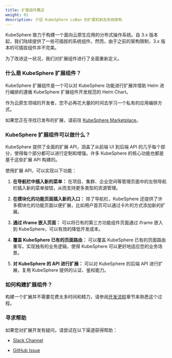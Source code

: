 ```yaml
---
title: 扩展组件概述
weight: 01
description: 介绍 KubeSphere LuBan 的扩展机制及系统架构
---
```


KubeSphere 致力于构建一个面向云原生应用的分布式操作系统。自 3.x 版本起，我们陆续提供了一些可插拔的系统组件。然而，由于之前的架构限制，3.x 版本的可插拔组件并不完美。

为了改进这一状况，我们对扩展组件进行了全面重新定义。

### 什么是 KubeSphere 扩展组件？

KubeSphere 扩展组件是一个可以对 KubeSphere 功能进行扩展并借助 Helm 进行编排的遵循 KubeSphere 扩展组件开发规范的 Helm Chart。

作为云原生领域的开发者，您不必再花大量的时间去学习一个私有的应用编排方式。

如果您正在寻找已发布的扩展，请前往 [KubeSphere Marketplace](https://kubesphere.com.cn/extensions/marketplace/)。

### KubeSphere 扩展组件可以做什么？

KubeSphere 提供了全面的扩展 API，涵盖了从前端 UI 到后端 API 的几乎每个部分，使得每个部分都可以进行定制和增强。许多 KubeSphere 的核心功能也都是基于这些扩展 API 构建的。

使用扩展 API，可以实现以下功能：

1. **在导航栏中插入新的菜单：** 在项目、集群、企业空间等管理页面中的左侧导航栏插入新的菜单按钮，从而支持更多类型的资源管理。

2. **在模块化的功能页面插入新的入口：** 除了导航栏，KubeSphere 还提供了许多模块化的功能页面以便扩展，比如用户首页可以通过卡片的方式添加新的扩展。

3. **通过 iframe 嵌入页面：** 可以将已有的第三方功能组件页面通过 iframe 嵌入到 KubeSphere，可以有效的降低开发成本。

4. **覆盖 KubeSphere 已有的页面路由：** 可以覆盖 KubeSphere 已有的页面路由重写，实现独有的业务逻辑，使得 KubeSphere 可以更好地适应您的业务场景。

5. **对 KubeSphere 的 API 进行扩展：** 可以对 KubeSphere 的后端 API 进行扩展，复用 KubeSphere 提供的认证、鉴权能力。

### 如何构建扩展组件？

构建一个扩展并不需要花费太多时间和精力，请参阅[开发流程](../../development-procedure/)章节来熟悉这个过程。

### 寻求帮助

如果您对扩展开发有疑问，请尝试在以下渠道获得帮助：

* [Slack Channel](https://join.slack.com/t/kubesphere/shared_invite/zt-219hq0b5y-el~FMRrJxGM1Egf5vX6QiA)

* [GitHub Issue](https://github.com/kubesphere/kubesphere/issues/new/choose)